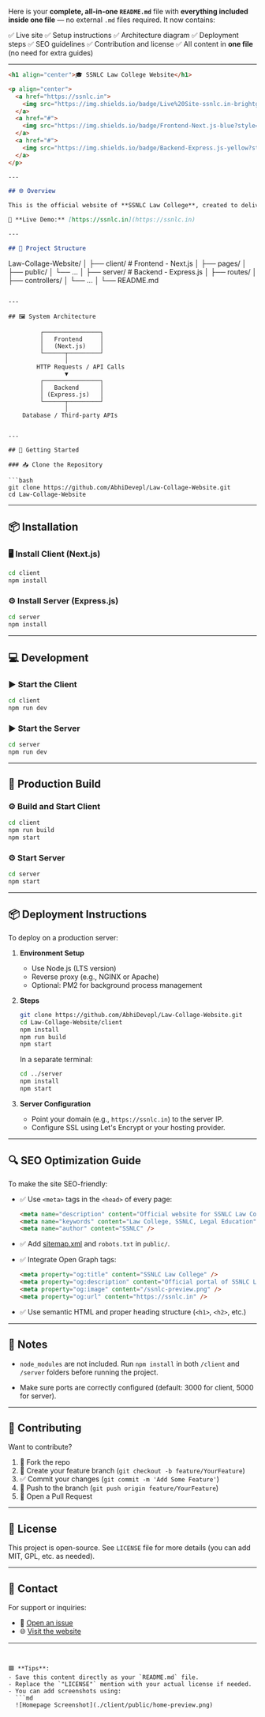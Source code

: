 Here is your **complete, all-in-one `README.md`** file with **everything included inside one file** — no external `.md` files required. It now contains:

✅ Live site
✅ Setup instructions
✅ Architecture diagram
✅ Deployment steps
✅ SEO guidelines
✅ Contribution and license
✅ All content in **one file** (no need for extra guides)

---

```md
<h1 align="center">🎓 SSNLC Law College Website</h1>

<p align="center">
  <a href="https://ssnlc.in">
    <img src="https://img.shields.io/badge/Live%20Site-ssnlc.in-brightgreen?style=for-the-badge&logo=vercel&logoColor=white" alt="Live Site" />
  </a>
  <a href="#">
    <img src="https://img.shields.io/badge/Frontend-Next.js-blue?style=for-the-badge&logo=next.js&logoColor=white" alt="Frontend" />
  </a>
  <a href="#">
    <img src="https://img.shields.io/badge/Backend-Express.js-yellow?style=for-the-badge&logo=express&logoColor=black" alt="Backend" />
  </a>
</p>

---

## 🌐 Overview

This is the official website of **SSNLC Law College**, created to deliver a seamless and informative web experience for students, staff, and visitors.

🔗 **Live Demo:** [https://ssnlc.in](https://ssnlc.in)

---

## 🧱 Project Structure

```

Law-Collage-Website/
│
├── client/     # Frontend - Next.js
│   ├── pages/
│   ├── public/
│   └── ...
│
├── server/     # Backend - Express.js
│   ├── routes/
│   ├── controllers/
│   └── ...
│
└── README.md

```

---

## 🖼️ System Architecture

```

```
         ┌────────────────┐
         │   Frontend     │
         │   (Next.js)    │
         └──────┬─────────┘
                │
        HTTP Requests / API Calls
                ▼
         ┌────────────────┐
         │   Backend      │
         │ (Express.js)   │
         └──────┬─────────┘
                │
    Database / Third-party APIs
```

````

---

## 🚀 Getting Started

### 📥 Clone the Repository

```bash
git clone https://github.com/AbhiDevepl/Law-Collage-Website.git
cd Law-Collage-Website
````

---

## 📦 Installation

### 🖥️ Install Client (Next.js)

```bash
cd client
npm install
```

### ⚙️ Install Server (Express.js)

```bash
cd server
npm install
```

---

## 💻 Development

### ▶ Start the Client

```bash
cd client
npm run dev
```

### ▶ Start the Server

```bash
cd server
npm run dev
```

---

## 🏁 Production Build

### ⚙️ Build and Start Client

```bash
cd client
npm run build
npm start
```

### ⚙️ Start Server

```bash
cd server
npm start
```

---

## 📦 Deployment Instructions

To deploy on a production server:

1. **Environment Setup**

   * Use Node.js (LTS version)
   * Reverse proxy (e.g., NGINX or Apache)
   * Optional: PM2 for background process management

2. **Steps**

   ```bash
   git clone https://github.com/AbhiDevepl/Law-Collage-Website.git
   cd Law-Collage-Website/client
   npm install
   npm run build
   npm start
   ```

   In a separate terminal:

   ```bash
   cd ../server
   npm install
   npm start
   ```

3. **Server Configuration**

   * Point your domain (e.g., `https://ssnlc.in`) to the server IP.
   * Configure SSL using Let's Encrypt or your hosting provider.

---

## 🔍 SEO Optimization Guide

To make the site SEO-friendly:

* ✅ Use `<meta>` tags in the `<head>` of every page:

  ```html
  <meta name="description" content="Official website for SSNLC Law College" />
  <meta name="keywords" content="Law College, SSNLC, Legal Education" />
  <meta name="author" content="SSNLC" />
  ```

* ✅ Add [sitemap.xml](https://www.xml-sitemaps.com/) and `robots.txt` in `public/`.

* ✅ Integrate Open Graph tags:

  ```html
  <meta property="og:title" content="SSNLC Law College" />
  <meta property="og:description" content="Official portal of SSNLC Law College" />
  <meta property="og:image" content="/ssnlc-preview.png" />
  <meta property="og:url" content="https://ssnlc.in" />
  ```

* ✅ Use semantic HTML and proper heading structure (`<h1>`, `<h2>`, etc.)

---

## 📌 Notes

* `node_modules` are not included.
  Run `npm install` in both `/client` and `/server` folders before running the project.

* Make sure ports are correctly configured (default: 3000 for client, 5000 for server).

---

## 🤝 Contributing

Want to contribute?

1. 🍴 Fork the repo
2. 👯 Create your feature branch (`git checkout -b feature/YourFeature`)
3. ✅ Commit your changes (`git commit -m 'Add Some Feature'`)
4. 🚀 Push to the branch (`git push origin feature/YourFeature`)
5. 🐬 Open a Pull Request

---

## 📄 License

This project is open-source. See `LICENSE` file for more details (you can add MIT, GPL, etc. as needed).

---

## 🙋 Contact

For support or inquiries:

* 💬 [Open an issue](https://github.com/AbhiDevepl/Law-Collage-Website/issues)
* 🌐 [Visit the website](https://ssnlc.in)

---

````


🟩 **Tips**:
- Save this content directly as your `README.md` file.
- Replace the `"LICENSE"` mention with your actual license if needed.
- You can add screenshots using:
  ```md
  ![Homepage Screenshot](./client/public/home-preview.png)
